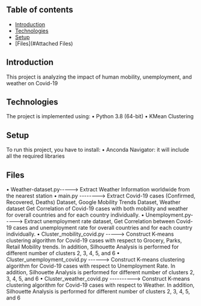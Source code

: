 ## Table of contents
* [Introduction](#general-info)
* [Technologies](#technologies)
* [Setup](#setup)
* [Files](#Attached Files)

## Introduction
This project is analyzing the impact of human mobility, unemployment, and weather on Covid-19  
## Technologies
The project is implemented using:
• Python 3.8 (64-bit)
• KMean Clustering
## Setup
To run this project, you have to install:
• Anconda Navigator: it will include all the required libraries 
## Files
• Weather-dataset.py-----> Extract Weather Information worldwide from the nearest station
• main.py --------> Extract Covid-19 cases (Confirmed, Recovered, Deaths) Dataset, Google Mobility Trends Dataset, Weather dataset 
                    Get Correlation of Covid-19 cases with both mobility and weather for overall countries and for each country individually.
• Unemployment.py-----> Extract unemployment rate dataset, Get Correlation between Covid-19 cases and unemployment rate for overall countries and for each country individually.
• Cluster_mobility_covid.py -----> Construct K-means clustering algorithm for Covid-19 cases with respect to Grocery, Parks, Retail Mobility trends. In addition, Silhouette                                          Analysis is performed for different number of clusters 2, 3, 4, 5, and 6
• Cluster_unemployment_covid.py ------> Construct K-means clustering algorithm for Covid-19 cases with respect to Unemployment Rate. In addition, Silhouette                                                               Analysis is performed for different number of clusters 2, 3, 4, 5, and 6
• Cluster_weather_covid.py ----------> Construct K-means clustering algorithm for Covid-19 cases with respect to Weather. In addition, Silhouette                                                                          Analysis is performed for different number of clusters 2, 3, 4, 5, and 6

